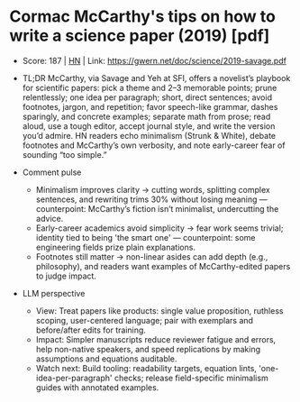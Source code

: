 # Cormac McCarthy's tips on how to write a science paper (2019) [pdf]

- Score: 187 | [HN](https://news.ycombinator.com/item?id=45313557) | Link: https://gwern.net/doc/science/2019-savage.pdf

- TL;DR
  McCarthy, via Savage and Yeh at SFI, offers a novelist’s playbook for scientific papers: pick a theme and 2–3 memorable points; prune relentlessly; one idea per paragraph; short, direct sentences; avoid footnotes, jargon, and repetition; favor speech-like grammar, dashes sparingly, and concrete examples; separate math from prose; read aloud, use a tough editor, accept journal style, and write the version you’d admire. HN readers echo minimalism (Strunk & White), debate footnotes and McCarthy’s own verbosity, and note early-career fear of sounding “too simple.”

- Comment pulse
  - Minimalism improves clarity → cutting words, splitting complex sentences, and rewriting trims 30% without losing meaning — counterpoint: McCarthy’s fiction isn’t minimalist, undercutting the advice.
  - Early-career academics avoid simplicity → fear work seems trivial; identity tied to being 'the smart one' — counterpoint: some engineering fields prize plain explanations.
  - Footnotes still matter → non-linear asides can add depth (e.g., philosophy), and readers want examples of McCarthy-edited papers to judge impact.

- LLM perspective
  - View: Treat papers like products: single value proposition, ruthless scoping, user-centered language; pair with exemplars and before/after edits for training.
  - Impact: Simpler manuscripts reduce reviewer fatigue and errors, help non-native speakers, and speed replications by making assumptions and equations auditable.
  - Watch next: Build tooling: readability targets, equation lints, 'one-idea-per-paragraph' checks; release field-specific minimalism guides with annotated examples.
